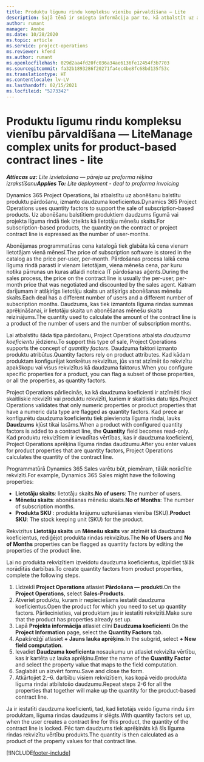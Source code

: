 ```yaml
---
title: Produktu līgumu rindu kompleksu vienību pārvaldīšana — Lite
description: Šajā tēmā ir sniegta informācija par to, kā atbalstīt uz abonementu balstītu produktu pārdošanu.
author: rumant
manager: Annbe
ms.date: 10/28/2020
ms.topic: article
ms.service: project-operations
ms.reviewer: kfend
ms.author: rumant
ms.openlocfilehash: 029d2aa4fd20fc036a34ae6136fe12454f3b7703
ms.sourcegitcommit: fa32b1893286f20271fa4ec4be8fc68bd135f53c
ms.translationtype: HT
ms.contentlocale: lv-LV
ms.lasthandoff: 02/15/2021
ms.locfileid: "5273342"
---
```

# <a name="manage-complex-units-for-product-based-contract-lines---lite"></a><span data-ttu-id="7eb93-103">Produktu līgumu rindu kompleksu vienību pārvaldīšana — Lite</span><span class="sxs-lookup"><span data-stu-id="7eb93-103">Manage complex units for product-based contract lines - lite</span></span>

<span data-ttu-id="7eb93-104">_**Attiecas uz:** Lite izvietošana — pāreja uz proforma rēķina izrakstīšanu_</span><span class="sxs-lookup"><span data-stu-id="7eb93-104">_**Applies To:** Lite deployment - deal to proforma invoicing_</span></span>

<span data-ttu-id="7eb93-105">Dynamics 365 Project Operations, lai atbalstītu uz abonēšanu balstītu produktu pārdošanu, izmanto daudzuma koeficientus.</span><span class="sxs-lookup"><span data-stu-id="7eb93-105">Dynamics 365 Project Operations uses quantity factors to support the sale of subscription-based products.</span></span> <span data-ttu-id="7eb93-106">Uz abonēšanu balstītiem produktiem daudzums līgumā vai projekta līguma rindā tiek izteikts kā lietotāju mēnešu skaits.</span><span class="sxs-lookup"><span data-stu-id="7eb93-106">For subscription-based products, the quantity on the contract or project contract line is expressed as the number of user-months.</span></span>

<span data-ttu-id="7eb93-107">Abonējamas programmatūras cena katalogā tiek glabāta kā cena vienam lietotājam vienā mēnesī.</span><span class="sxs-lookup"><span data-stu-id="7eb93-107">The price of subscription software is stored in the catalog as the price per-user, per-month.</span></span> <span data-ttu-id="7eb93-108">Pārdošanas procesa laikā cena līguma rindā parasti ir vienam lietotājam, viena mēneša cena, par kuru notika pārrunas un kuras atlaidi noteica IT pārdošanas aģents.</span><span class="sxs-lookup"><span data-stu-id="7eb93-108">During the sales process, the price on the contract line is usually the per-user, per-month price that was negotiated and discounted by the sales agent.</span></span> <span data-ttu-id="7eb93-109">Katram darījumam ir atšķirīgs lietotāju skaits un atšķirīgs abonēšanas mēnešu skaits.</span><span class="sxs-lookup"><span data-stu-id="7eb93-109">Each deal has a different number of users and a different number of subscription months.</span></span> <span data-ttu-id="7eb93-110">Daudzums, kas tiek izmantots līguma rindas summas aprēķināšanai, ir lietotāju skaita un abonēšanas mēnešu skaita reizinājums.</span><span class="sxs-lookup"><span data-stu-id="7eb93-110">The quantity used to calculate the amount of the contract line is a product of the number of users and the number of subscription months.</span></span>

<span data-ttu-id="7eb93-111">Lai atbalstītu šāda tipa pārdošanu, Project Operations atbalsta *daudzuma koeficientu* jēdzienu.</span><span class="sxs-lookup"><span data-stu-id="7eb93-111">To support this type of sale, Project Operations supports the concept of *quantity factors*.</span></span> <span data-ttu-id="7eb93-112">Daudzuma faktori izmanto produktu atribūtus.</span><span class="sxs-lookup"><span data-stu-id="7eb93-112">Quantity factors rely on product attributes.</span></span> <span data-ttu-id="7eb93-113">Kad kādam produktam konfigurējat konkrētus rekvizītus, jūs varat atzīmēt šo rekvizītu apakškopu vai visus rekvizītus kā daudzuma faktorus.</span><span class="sxs-lookup"><span data-stu-id="7eb93-113">When you configure specific properties for a product, you can flag a subset of those properties, or all the properties, as quantity factors.</span></span>

<span data-ttu-id="7eb93-114">Project Operations pārliecinās, ka kā daudzuma koeficienti ir atzīmēti tikai skaitliskie rekvizīti vai produktu rekvizīti, kuriem ir skaitlisks datu tips.</span><span class="sxs-lookup"><span data-stu-id="7eb93-114">Project Operations validates that only numeric properties or product properties that have a numeric data type are flagged as quantity factors.</span></span> <span data-ttu-id="7eb93-115">Kad prece ar konfigurētu daudzuma koeficientu tiek pievienota līguma rindai, lauks **Daudzums** kļūst tikai lasāms.</span><span class="sxs-lookup"><span data-stu-id="7eb93-115">When a product with configured quantity factors is added to a contract line, the **Quantity** field  becomes read-only.</span></span> <span data-ttu-id="7eb93-116">Kad produktu rekvizītiem ir ievadītas vērtības, kas ir daudzuma koeficienti, Project Operations aprēķina līguma rindas daudzumu.</span><span class="sxs-lookup"><span data-stu-id="7eb93-116">After you enter values for product properties that are quantity factors, Project Operations calculates the quantity of the contract line.</span></span>

<span data-ttu-id="7eb93-117">Programmatūrā Dynamics 365 Sales varētu būt, piemēram, tālāk norādītie rekvizīti.</span><span class="sxs-lookup"><span data-stu-id="7eb93-117">For example, Dynamics 365 Sales might have the following properties:</span></span>

- <span data-ttu-id="7eb93-118">**Lietotāju skaits**: lietotāju skaits.</span><span class="sxs-lookup"><span data-stu-id="7eb93-118">**No of users**: The number of users.</span></span>
- <span data-ttu-id="7eb93-119">**Mēnešu skaits**: abonēšanas mēnešu skaits.</span><span class="sxs-lookup"><span data-stu-id="7eb93-119">**No of Months**: The number of subscription months.</span></span>
- <span data-ttu-id="7eb93-120">**Produkta SKU** : produkta krājumu uzturēšanas vienība (SKU).</span><span class="sxs-lookup"><span data-stu-id="7eb93-120">**Product SKU**: The stock keeping unit (SKU) for the product.</span></span>

<span data-ttu-id="7eb93-121">Rekvizītus **Lietotāju skaits** un **Mēnešu skaits** var atzīmēt kā daudzuma koeficientus, rediģējot produkta rindas rekvizītus.</span><span class="sxs-lookup"><span data-stu-id="7eb93-121">The **No of Users** and **No of Months** properties can be flagged as quantity factors by editing the properties of the product line.</span></span>

<span data-ttu-id="7eb93-122">Lai no produkta rekvizītiem izveidotu daudzuma koeficientus, izpildiet tālāk norādītās darbības.</span><span class="sxs-lookup"><span data-stu-id="7eb93-122">To create quantity factors from product properties, complete the following steps.</span></span>

1. <span data-ttu-id="7eb93-123">Līdzeklī **Project Operations** atlasiet **Pārdošana — produkti**.</span><span class="sxs-lookup"><span data-stu-id="7eb93-123">On the **Project Operations**, select **Sales-Products**.</span></span>
2. <span data-ttu-id="7eb93-124">Atveriet produktu, kuram ir nepieciešams iestatīt daudzuma koeficientus.</span><span class="sxs-lookup"><span data-stu-id="7eb93-124">Open the product for which you need to set up quantity factors.</span></span> <span data-ttu-id="7eb93-125">Pārliecinieties, vai produktam jau ir iestatīti rekvizīti.</span><span class="sxs-lookup"><span data-stu-id="7eb93-125">Make sure that the product has properties already set up.</span></span>
3. <span data-ttu-id="7eb93-126">Lapā **Projekta informācija** atlasiet cilni **Daudzuma koeficienti**.</span><span class="sxs-lookup"><span data-stu-id="7eb93-126">On the **Project Information** page, select the **Quantity Factors** tab.</span></span>
4. <span data-ttu-id="7eb93-127">Apakšrežģī atlasiet **+ Jauns lauka aprēķins**.</span><span class="sxs-lookup"><span data-stu-id="7eb93-127">In the subgrid, select **+ New field computation**.</span></span>
5. <span data-ttu-id="7eb93-128">Ievadiet **Daudzuma koeficienta** nosaukumu un atlasiet rekvizīta vērtību, kas ir kartēta uz lauka aprēķinu.</span><span class="sxs-lookup"><span data-stu-id="7eb93-128">Enter the name of the **Quantity Factor** and select the property value that maps to the field computation.</span></span>
6. <span data-ttu-id="7eb93-129">Saglabāt un aizvērt formu.</span><span class="sxs-lookup"><span data-stu-id="7eb93-129">Save and close the form.</span></span>
7. <span data-ttu-id="7eb93-130">Atkārtojiet 2.–6. darbību visiem rekvizītiem, kas kopā veido produkta līguma rindai atbilstošo daudzumu.</span><span class="sxs-lookup"><span data-stu-id="7eb93-130">Repeat steps 2-6 for all the properties that together will make up the quantity for the product-based contract line.</span></span>

<span data-ttu-id="7eb93-131">Ja ir iestatīti daudzuma koeficienti, tad, kad lietotājs veido līguma rindu šim produktam, līguma rindas daudzums ir slēgts.</span><span class="sxs-lookup"><span data-stu-id="7eb93-131">With quantity factors set up, when the user creates a contract line for this product, the quantity of the contract line is locked.</span></span> <span data-ttu-id="7eb93-132">Pēc tam daudzums tiek aprēķināts kā šīs līguma rindas rekvizītu vērtību produkts.</span><span class="sxs-lookup"><span data-stu-id="7eb93-132">The quantity is then calculated as a product of the property values for that contract line.</span></span>


[!INCLUDE[footer-include](../../includes/footer-banner.md)]